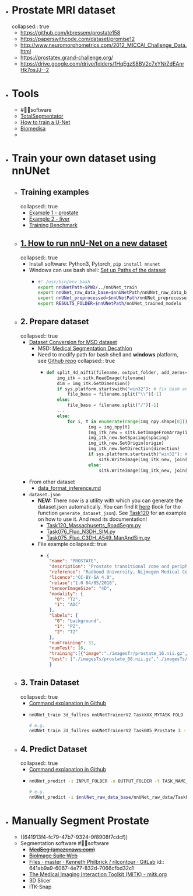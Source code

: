 - # Prostate MRI dataset
  collapsed:: true
	- https://github.com/kbressem/prostate158
	- https://paperswithcode.com/dataset/promise12
	- http://www.neuromorphometrics.com/2012_MICCAI_Challenge_Data.html
	- https://prostatex.grand-challenge.org/
	- https://drive.google.com/drive/folders/1HqEgzS8BV2c7xYNrZdEAnrHk7osJJ--2
- # Tools
	- #👩‍💻software
	- [TotalSegmentator](https://github.com/wasserth/TotalSegmentator)
	- [How to train a U-Net](https://github.com/MIC-DKFZ/nnUNet)
	- [Biomedisa](https://biomedisa.de/)
	-
- #  Train your own dataset using nnUNet
	- ## Training examples
	  collapsed:: true
		- [Example 1 - prostate](https://github.com/MIC-DKFZ/nnUNet/blob/master/documentation/inference_example_Prostate.md)
		- [Example 2 - liver](https://github.com/MIC-DKFZ/nnUNet/blob/master/documentation/training_example_Hippocampus.md)
		- [Training Benchmark](https://github.com/MIC-DKFZ/nnUNet/blob/master/documentation/expected_epoch_times.md)
	- ## [1. How to run nnU-Net on a new dataset](https://github.com/MIC-DKFZ/nnUNet#how-to-run-nnu-net-on-a-new-dataset)
	  collapsed:: true
		- Install software: Python3, Pytorch, `pip install nnunet`
		- Windows can use bash shell: [Set up Paths of the dataset](https://github.com/MIC-DKFZ/nnUNet/blob/master/documentation/setting_up_paths.md)
			- ```bash
			  #! /usr/bin/env bash
			  export nnUNetPath=$PWD/../nnUNet_train
			  export nnUNet_raw_data_base=$nnUNetPath/nnUNet_raw_data_base
			  export nnUNet_preprocessed=$nnUNetPath/nnUNet_preprocessed
			  export RESULTS_FOLDER=$nnUNetPath/nnUNet_trained_models
			  ```
	- ## 2. Prepare dataset
	  collapsed:: true
		- [Dataset Conversion for MSD dataset](https://github.com/MIC-DKFZ/nnUNet/blob/master/documentation/dataset_conversion.md)
			- MSD: [Medical Segmentation Decathlon](http://medicaldecathlon.com/)
			- Need to modify path for bash shell and **windows** platform, see [Github repo](https://github.com/Kexin-Wei/nnUNet)
			  collapsed:: true
				- ```python
				  def split_4d_nifti(filename, output_folder, add_zeros=False):
				      img_itk = sitk.ReadImage(filename)
				      dim = img_itk.GetDimension()
				      if sys.platform.startswith("win32"): # fix bash and windows path issue. replace / to \\
				          file_base = filename.split("\\")[-1]
				      else:
				          file_base = filename.split("/")[-1] 
				      ...
				      else:
				          for i, t in enumerate(range(img_npy.shape[0])):
				                  img = img_npy[t]
				                  img_itk_new = sitk.GetImageFromArray(img)
				                  img_itk_new.SetSpacing(spacing)
				                  img_itk_new.SetOrigin(origin)
				                  img_itk_new.SetDirection(direction)
				                  if sys.platform.startswith("win32"): # fix bash and windows path issue. replace / to \\
				                      sitk.WriteImage(img_itk_new, join(output_folder, file_base[:-7] + "_%04.0d.nii.gz" % i).replace("/","\\")) 
				                  else:
				                      sitk.WriteImage(img_itk_new, join(output_folder, file_base[:-7] + "_%04.0d.nii.gz" % i))             
				  ```
		- From other dataset
			- [data_format_inference.md](https://github.com/MIC-DKFZ/nnUNet/blob/master/documentation/data_format_inference.md)
		- `dataset.json`
			- **NEW:** There now is a utility with which you can generate the dataset.json automatically. You can find it [here](https://github.com/MIC-DKFZ/nnUNet/blob/master/nnunet/dataset_conversion/utils.py) (look for the function `generate_dataset_json`). See [Task120](https://github.com/MIC-DKFZ/nnUNet/blob/master/nnunet/dataset_conversion/Task120_Massachusetts_RoadSegm.py) for an example on how to use it. And read its documentation!
				- [Task120_Massachusetts_RoadSegm.py](https://github.com/MIC-DKFZ/nnUNet/blob/master/nnunet/dataset_conversion/Task120_Massachusetts_RoadSegm.py)
				- [Task076_Fluo_N3DH_SIM.py](https://github.com/MIC-DKFZ/nnUNet/blob/master/nnunet/dataset_conversion/Task076_Fluo_N3DH_SIM.py)
				- [Task075_Fluo_C3DH_A549_ManAndSim.py](https://github.com/MIC-DKFZ/nnUNet/blob/master/nnunet/dataset_conversion/Task075_Fluo_C3DH_A549_ManAndSim.py)
			- File example
			  collapsed:: true
				- ```json
				  { 
				   "name": "PROSTATE", 
				   "description": "Prostate transitional zone and peripheral zone segmentation",
				   "reference": "Radboud University, Nijmegen Medical Centre",
				   "licence":"CC-BY-SA 4.0",
				   "relase":"1.0 04/05/2018",
				   "tensorImageSize": "4D",
				   "modality": { 
				     "0": "T2", 
				     "1": "ADC"
				   }, 
				   "labels": { 
				     "0": "background", 
				     "1": "PZ", 
				     "2": "TZ"
				   }, 
				   "numTraining": 32, 
				   "numTest": 16,
				   "training":[{"image":"./imagesTr/prostate_16.nii.gz","label":"./labelsTr/prostate_16.nii.gz"},{"image":"./imagesTr/prostate_04.nii.gz","label":"./labelsTr/prostate_04.nii.gz"},...], 
				   "test": ["./imagesTs/prostate_08.nii.gz","./imagesTs/prostate_22.nii.gz","./imagesTs/prostate_30.nii.gz",...]
				   }
				  ```
	- ## 3. Train Dataset
	  collapsed:: true
		- [Command explanation in Github](https://github.com/MIC-DKFZ/nnUNet#model-training)
		- ```bash
		  nnUNet_train 3d_fullres nnUNetTrainerV2 TaskXXX_MYTASK FOLD --npz
		  
		  # e.g.
		  nnUNet_train 3d_fullres nnUNetTrainerV2 Task005_Prostate 3 --npz
		  
		  ```
	- ## 4. Predict Dataset
	  collapsed:: true
		- [Command explanation in Github](https://github.com/MIC-DKFZ/nnUNet#run-inference)
		- ```bash
		  nnUNet_predict -i INPUT_FOLDER -o OUTPUT_FOLDER -t TASK_NAME_OR_ID -m CONFIGURATION --save_npz
		  
		  # e.g.
		  nnUNet_predict -i $nnUNet_raw_data_base/nnUNet_raw_data/Task005_Prostate/imagesTs/ -o OUTPUT_DIRECTORY -t 5 -m 3d_fullres
		  ```
- # Manually Segment Prostate
	- ((641913f4-fc79-47b7-9324-9f8908f7cdcf))
	- Segmentation software #👩‍💻software
		- ~~[MedSeg (amazonaws.com)](http://htmlsegmentation.s3.eu-north-1.amazonaws.com/index.html)~~
		- ~~[BioImage Suite Web](https://bioimagesuiteweb.github.io/webapp/)~~
		- [Files · master · Kenneth Philbrick / rilcontour · GitLab](https://gitlab.com/Philbrick/rilcontour/tree/master)
		  id:: 641ab9a9-6067-4e77-832d-7066cfbd32c1
		- [The Medical Imaging Interaction Toolkit (MITK) - mitk.org](https://www.mitk.org/wiki/The_Medical_Imaging_Interaction_Toolkit_(MITK))
		- 3D Slicer
		- ITK-Snap